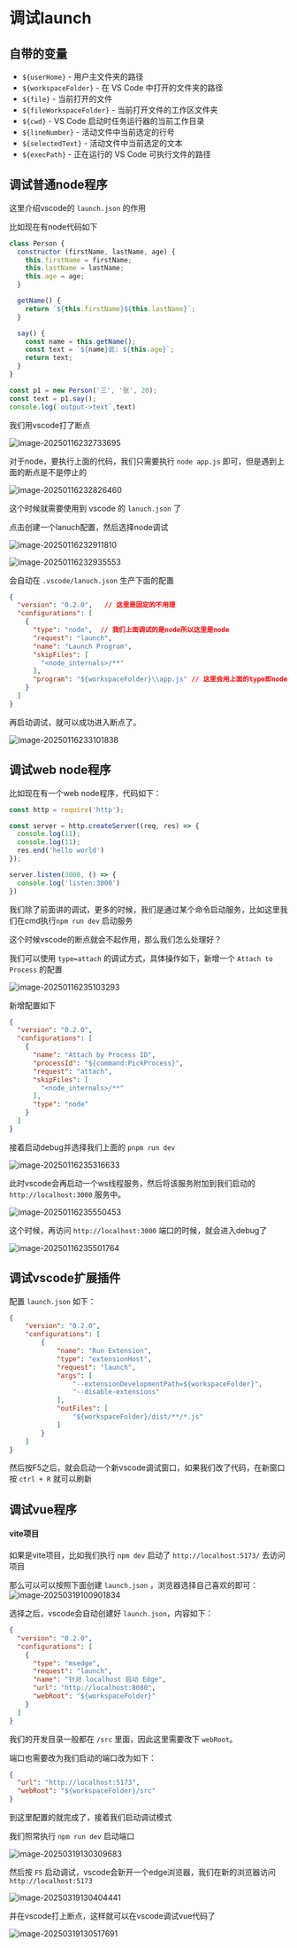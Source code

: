 # 调试launch

## 自带的变量

- `${userHome}` - 用户主文件夹的路径
- `${workspaceFolder}` - 在 VS Code 中打开的文件夹的路径
- `${file}` - 当前打开的文件
- `${fileWorkspaceFolder}` - 当前打开文件的工作区文件夹
- `${cwd}` - VS Code 启动时任务运行器的当前工作目录
- `${lineNumber}` - 活动文件中当前选定的行号
- `${selectedText}` - 活动文件中当前选定的文本
- `${execPath}` - 正在运行的 VS Code 可执行文件的路径

## 调试普通node程序

这里介绍vscode的 `launch.json` 的作用

比如现在有node代码如下

```js
class Person {
  constructor (firstName, lastName, age) {
    this.firstName = firstName;
    this.lastName = lastName;
    this.age = age;
  }

  getName() {
    return `${this.firstName}${this.lastName}`;
  }

  say() {
    const name = this.getName();
    const text = `${name}说: ${this.age}`;
    return text;
  }
}

const p1 = new Person('三', '张', 20);
const text = p1.say();
console.log(`output->text`,text)
```

我们用vscode打了断点

![image-20250116232733695](img/image-20250116232733695.png)

对于node，要执行上面的代码，我们只需要执行 `node app.js` 即可，但是遇到上面的断点是不是停止的

![image-20250116232826460](img/image-20250116232826460.png)

这个时候就需要使用到 vscode 的 `lanuch.json` 了

点击创建一个lanuch配置，然后选择node调试

![image-20250116232911810](img/image-20250116232911810.png)

![image-20250116232935553](img/image-20250116232935553.png)

会自动在 `.vscode/lanuch.json` 生产下面的配置

```json
{
  "version": "0.2.0",   // 这里是固定的不用理
  "configurations": [
    {
      "type": "node",  // 我们上面调试的是node所以这里是node
      "request": "launch",
      "name": "Launch Program",
      "skipFiles": [
        "<node_internals>/**"
      ],
      "program": "${workspaceFolder}\\app.js" // 这里会用上面的type即node去执行，也就是 node 根目录/app.js
    }
  ]
}
```

再启动调试，就可以成功进入断点了。

![image-20250116233101838](img/image-20250116233101838.png)

## 调试web node程序

比如现在有一个web node程序，代码如下：

```ts
const http = require('http');

const server = http.createServer((req, res) => {
  console.log(11);
  console.log(11);
  res.end('hello world')
});

server.listen(3000, () => {
  console.log('listen:3000')
})
```

我们除了前面讲的调试，更多的时候，我们是通过某个命令启动服务，比如这里我们在cmd执行`npm run dev` 启动服务

这个时候vscode的断点就会不起作用，那么我们怎么处理好？

我们可以使用 `type=attach` 的调试方式，具体操作如下，新增一个 `Attach to Process` 的配置 

![image-20250116235103293](img/image-20250116235103293.png)

新增配置如下

```json
{
  "version": "0.2.0",
  "configurations": [
    {
      "name": "Attach by Process ID",
      "processId": "${command:PickProcess}",
      "request": "attach",
      "skipFiles": [
        "<node_internals>/**"
      ],
      "type": "node"
    }
  ]
}
```

接着启动debug并选择我们上面的 `pnpm run dev`

![image-20250116235316633](img/image-20250116235316633.png)

此时vscode会再启动一个ws线程服务，然后将该服务附加到我们启动的 `http://localhost:3000` 服务中。

![image-20250116235550453](img/image-20250116235550453.png)

这个时候，再访问 `http://localhost:3000`  端口的时候，就会进入debug了

![image-20250116235501764](img/image-20250116235501764.png)

## 调试vscode扩展插件

配置 `launch.json` 如下：

```json
{
	"version": "0.2.0",
	"configurations": [
		{
			"name": "Run Extension",
			"type": "extensionHost",
			"request": "launch",
			"args": [
				"--extensionDevelopmentPath=${workspaceFolder}",
				"--disable-extensions"
			],
			"outFiles": [
				"${workspaceFolder}/dist/**/*.js"
			]
		}
	]
}
```

然后按F5之后，就会启动一个新vscode调试窗口，如果我们改了代码，在新窗口按 `ctrl + R` 就可以刷新



## 调试vue程序

#### vite项目

如果是vite项目，比如我们执行 `npm dev` 启动了 `http://localhost:5173/` 去访问项目

那么可以可以按照下面创建 `launch.json` ，浏览器选择自己喜欢的即可：![image-20250319100901834](img/003-调试launch/image-20250319100901834.png)

选择之后，vscode会自动创建好 `launch.json`，内容如下：

```json
{
  "version": "0.2.0",
  "configurations": [
    {
      "type": "msedge",
      "request": "launch",
      "name": "针对 localhost 启动 Edge",
      "url": "http://localhost:8080",
      "webRoot": "${workspaceFolder}"
    }
  ]
}
```

我们的开发目录一般都在 `/src` 里面，因此这里需要改下 `webRoot`。

端口也需要改为我们启动的端口改为如下：

```json
{
  "url": "http://localhost:5173",
  "webRoot": "${workspaceFolder}/src"
}
```

到这里配置的就完成了，接着我们启动调试模式

我们照常执行 `npm run dev` 启动端口

![image-20250319130309683](img/003-调试launch/image-20250319130309683.png)

然后按 `F5` 启动调试，vscode会新开一个edge浏览器，我们在新的浏览器访问 `http://localhost:5173`

![image-20250319130404441](img/003-调试launch/image-20250319130404441.png)



并在vscode打上断点，这样就可以在vscode调试vue代码了

![image-20250319130517691](img/003-调试launch/image-20250319130517691.png)

